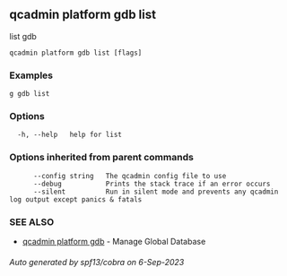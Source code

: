 ## qcadmin platform gdb list

list gdb

```
qcadmin platform gdb list [flags]
```

### Examples

```
g gdb list
```

### Options

```
  -h, --help   help for list
```

### Options inherited from parent commands

```
      --config string   The qcadmin config file to use
      --debug           Prints the stack trace if an error occurs
      --silent          Run in silent mode and prevents any qcadmin log output except panics & fatals
```

### SEE ALSO

* [qcadmin platform gdb](qcadmin_platform_gdb.md)	 - Manage Global Database

###### Auto generated by spf13/cobra on 6-Sep-2023
